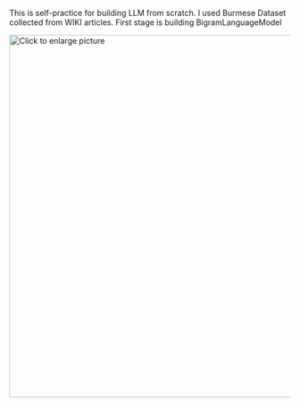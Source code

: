 This is self-practice for building LLM from scratch. I used Burmese Dataset collected from WIKI articles.
First stage is building BigramLanguageModel



<a href="https://drive.google.com/uc?export=view&id=<1c-iWc8oh0yZ74W6gVmWFM0ffoHTIiGYk>">
    <img src="https://drive.google.com/uc?export=view&id=<FILE_ID>" style="width: 650px; max-width: 100%; height: auto" title="Click to enlarge picture" />
</a>
